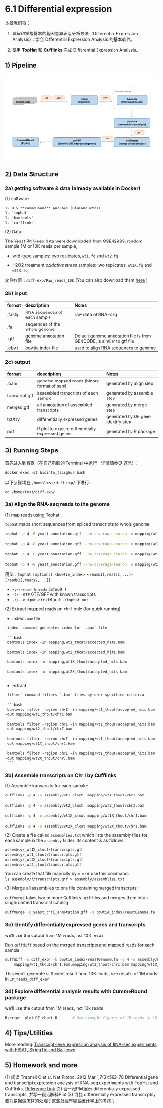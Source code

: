# 6.1 Differential expression



本章我们将：

1. 理解和掌握基本的基因差异表达分析方法（Differential Expression Analysis）；学会 Differential Expression Analysis 的基本软件。

2. 使用 **TopHat** 和 **Cufflinks** 完成 Differential Expression Analysis。


## 1) Pipeline

![](../.gitbook/assets/DE-pipeline.png)

## 2) Data Structure

### 2a) getting software & data (already available in Docker)

(1) software

    1. R & **cummeRbund** package (BioConductor) 
    1. `tophat`
    1. `bamtools`
    1. `cufflinks`

(2) Data

   The Yeast RNA-seq data were downloaded from [GSE42983](https://www.ncbi.nlm.nih.gov/geo/query/acc.cgi?acc=GSE42983), random sample 1M or 10K reads per sample,
   
   - wild-type samples: two replicates, `wt1.fq` and `wt2.fq`
   
   - H2O2 treatment _oxidative stress_ samples: two replicates, `wt1X.fq` and `wt2X.fq`
   
   文件位置：`diff-exp/Raw_reads_10k` (You can also download them [here](https://github.com/dongzhuoer/lulab-teaching_book-data/blob/master/diff-exp/data.tar.gz) )
   

### 2b) input

| **format** | **description** | **Notes** |
| :--- | :--- | :--- | 
| .fastq |RNA sequences of each sample| raw data of RNA-seq | 
|.fa | sequences of the whole genome  |  | 
| .gff| genome annotation file | Default genome annotation file is from GENCODE, is similar to gtf file |
| .ebwt | bowtie index file | used to align RNA sequences to genome|

### 2c) output

| **format** | **description** | **Notes** |
| :--- | :--- | :--- | 
|.bam | genome mapped reads (binary format of sam)|generated by align step  |
|transcript.gtf|assembled transcripts of each sample|generated by assemble step|
|merged.gtf| all annotation of assembled transcripts|generated by merge step|
|txt/tsv|differentially expressed genes|generated by DE gene identify step|
|pdf|R plot to explore differentially expressed genes |generated by R package|

## 3) Running Steps

首先进入到容器（在自己电脑的 Terminal 中运行，详情请参见 [这里](https://lulab.gitbooks.io/teaching/getting-started.html#use-container)）：    

```
docker exec -it bioinfo_tsinghua bash
```

以下步骤均在 `/home/test/diff-exp/` 下进行:  

```
cd /home/test/diff-exp/
```
### 3a) Align the RNA-seq reads to the genome

(1) map reads using Tophat

   `tophat` maps short sequences from spliced transcripts to whole genome.

   ```bash
   tophat -p 4 -G yeast_annotation.gff --no-coverage-search -o mapping/wt1_thout  bowtie_index/YeastGenome Raw_reads_10k/wt1.fq 
   
   tophat -p 4 -G yeast_annotation.gff --no-coverage-search -o mapping/wt2_thout  bowtie_index/YeastGenome Raw_reads_10k/wt2.fq 
   
   tophat -p 4 -G yeast_annotation.gff --no-coverage-search -o mapping/wt1X_thout bowtie_index/YeastGenome Raw_reads_10k/wt1X.fq 
   
   tophat -p 4 -G yeast_annotation.gff --no-coverage-search -o mapping/wt2X_thout bowtie_index/YeastGenome Raw_reads_10k/wt2X.fq 
   ```
   
   用法：`tophat [options] <bowtie_index> <reads1[,reads2,...]> [reads1[,reads2,...]]`
      
   
   - `-p/--num-threads`  default: 1                     
   - `-G/--GTF`          GTF/GFF with known transcripts 
   - `-o/--output-dir`   default: `./tophat_out`          
   
   
   
(2) Extract mapped reads on chr I only (for quick running)
   
   - index `.bam` file
    
    `index` command generates index for `.bam` file
   
     ```bash     
     bamtools index -in mapping/wt1_thout/accepted_hits.bam 
     
     bamtools index -in mapping/wt2_thout/accepted_hits.bam 
     
     bamtools index -in mapping/wt1X_thout/accepted_hits.bam 
     
     bamtools index -in mapping/wt2X_thout/accepted_hits.bam
     ``` 
     
   - extract

    `filter` command filters `.bam` files by user-specified criteria
     
     ```bash
     bamtools filter -region chrI -in mapping/wt1_thout/accepted_hits.bam -out mapping/wt1_thout/chrI.bam
     
     bamtools filter -region chrI -in mapping/wt1_thout/accepted_hits.bam -out mapping/wt2_thout/chrI.bam
     
     bamtools filter -region chrI -in mapping/wt1_thout/accepted_hits.bam -out mapping/wt1X_thout/chrI.bam
     
     bamtools filter -region chrI -in mapping/wt1_thout/accepted_hits.bam -out mapping/wt2X_thout/chrI.bam
     ```
     

### 3b) Assemble transcripts on Chr I by Cufflinks

(1) Assemble transcripts for each sample:
   
   ```bash
   cufflinks -p 4 -o assembly/wt1_clout  mapping/wt1_thout/chrI.bam 
   
   cufflinks -p 4 -o assembly/wt2_clout  mapping/wt2_thout/chrI.bam 
   
   cufflinks -p 4 -o assembly/wt1X_clout mapping/wt1X_thout/chrI.bam 
   
   cufflinks -p 4 -o assembly/wt2X_clout mapping/wt2X_thout/chrI.bam
   ```
   
(2) Create a file called `assemblies.txt` which lists the assembly files for each sample in the `assembly` folder. Its content is as follows:
   
   ```
   assembly/_wt1X_clout/transcripts.gtf
   assembly/_wt1_clout/transcripts.gtf
   assembly/_wt2X_clout/transcripts.gtf   
   assembly/_wt2_clout/transcripts.gtf
   ```

   You can create that file manually by `vim` or use this command:  
   `ls assembly/*/transcripts.gtf > assembly/assemblies.txt`

   
 
 (3) Merge all assemblies to one file containing merged transcripts:
   
   `cuffmerge` takes two or more Cufflinks `.gtf` files and merges them into a single unified transcript catalog
   
   ```bash
   cuffmerge -g yeast_chrI_annotation.gff -s bowtie_index/YeastGenome.fa -p 4 -o assembly/merged assembly/assemblies.txt
   ```

### 3c) Identify differentially expressed genes and transcripts

we’ll use the output from 1M reads, not 10K reads

Run `cuffdiff` based on the merged transcripts and mapped reads for each sample

```bash
cuffdiff -o diff_expr -b bowtie_index/YeastGenome.fa -p 4 -u assembly/merged/merged.gtf \
    mapping/wt1_thout/chrI.bam,mapping/wt2_thout/chrI.bam mapping/wt1X_thout/chrI.bam,mapping/wt2X_thout/chrI.bam
```

This won’t generate sufficient result from 10K reads, see results of 1M reads in `1M_reads_diff_expr` 

### 3d) Explore differential analysis results with CummeRbund package

we’ll use the output from 1M reads, not 10k reads <!-- do we need SQLite (RSQLite package)? -->

```bash
Rscript  plot_DE_chart.R       # See example figures of 1M reads in 1M_reads_diff_expr
```

## 4) Tips/Utilities

More reading:  [Transcript-level expression analysis of RNA-seq experiments with HISAT, StringTie and Ballgown](https://www.nature.com/articles/nprot.2016.095)

## 5) Homework and more

(1) 阅读 Trapnell C et al. Nat Protoc. 2012 Mar 1;7(3):562-78 Differential gene and transcript expression analysis of RNA-seq experiments with TopHat and Cufflinks. [Reference Link](http://www.ncbi.nlm.nih.gov/pubmed/22383036)
(2) 画一张Plot展示 differentially expressed transcripts, 并写一段话解释Plot
(3) 寻找 differentially expressed transcripts，要对数据做怎样的处理？这些处理有哪些统计学上的考虑？



